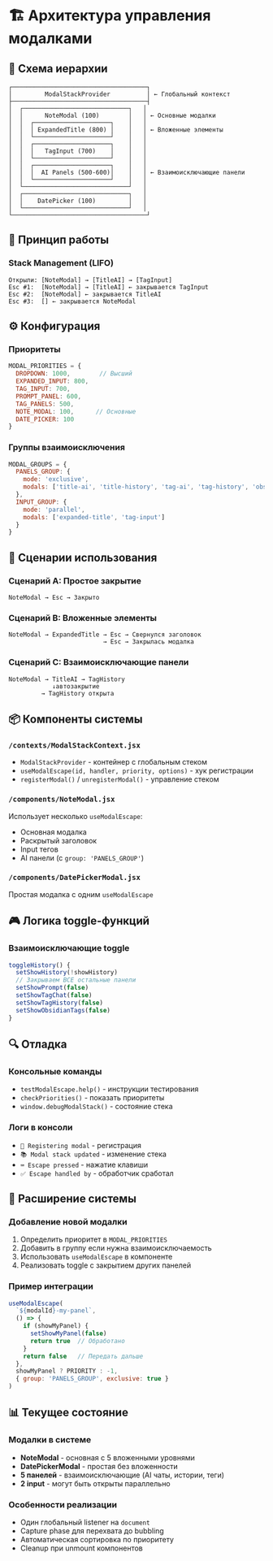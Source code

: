 # 🏗️ Архитектура управления модалками

## 📐 Схема иерархии

```
┌─────────────────────────────────────┐
│         ModalStackProvider          │ ← Глобальный контекст
├─────────────────────────────────────┤
│  ┌─────────────────────────────┐   │
│  │      NoteModal (100)        │   │ ← Основные модалки
│  │  ┌─────────────────────┐    │   │
│  │  │ ExpandedTitle (800) │    │   │ ← Вложенные элементы
│  │  └─────────────────────┘    │   │
│  │  ┌─────────────────────┐    │   │
│  │  │   TagInput (700)    │    │   │
│  │  └─────────────────────┘    │   │
│  │  ┌─────────────────────┐    │   │
│  │  │  AI Panels (500-600)│    │   │ ← Взаимоисключающие панели
│  │  └─────────────────────┘    │   │
│  └─────────────────────────────┘   │
│  ┌─────────────────────────────┐   │
│  │    DatePicker (100)         │   │
│  └─────────────────────────────┘   │
└─────────────────────────────────────┘
```

## 🎯 Принцип работы

### Stack Management (LIFO)
```
Открыли: [NoteModal] → [TitleAI] → [TagInput]
Esc #1:  [NoteModal] → [TitleAI] ← закрывается TagInput
Esc #2:  [NoteModal] ← закрывается TitleAI  
Esc #3:  [] ← закрывается NoteModal
```

## ⚙️ Конфигурация

### Приоритеты
```javascript
MODAL_PRIORITIES = {
  DROPDOWN: 1000,        // Высший
  EXPANDED_INPUT: 800,   
  TAG_INPUT: 700,       
  PROMPT_PANEL: 600,    
  TAG_PANELS: 500,      
  NOTE_MODAL: 100,      // Основные
  DATE_PICKER: 100      
}
```

### Группы взаимоисключения
```javascript
MODAL_GROUPS = {
  PANELS_GROUP: {
    mode: 'exclusive',
    modals: ['title-ai', 'title-history', 'tag-ai', 'tag-history', 'obsidian-tags']
  },
  INPUT_GROUP: {
    mode: 'parallel',
    modals: ['expanded-title', 'tag-input']
  }
}
```

## 🔄 Сценарии использования

### Сценарий A: Простое закрытие
```
NoteModal → Esc → Закрыто
```

### Сценарий B: Вложенные элементы
```
NoteModal → ExpandedTitle → Esc → Свернулся заголовок
                          → Esc → Закрылась модалка
```

### Сценарий C: Взаимоисключающие панели
```
NoteModal → TitleAI → TagHistory
            ↓автозакрытие
         → TagHistory открыта
```

## 📦 Компоненты системы

### `/contexts/ModalStackContext.jsx`
- `ModalStackProvider` - контейнер с глобальным стеком
- `useModalEscape(id, handler, priority, options)` - хук регистрации
- `registerModal()` / `unregisterModal()` - управление стеком

### `/components/NoteModal.jsx`
Использует несколько `useModalEscape`:
- Основная модалка
- Раскрытый заголовок
- Input тегов  
- AI панели (с `group: 'PANELS_GROUP'`)

### `/components/DatePickerModal.jsx`
Простая модалка с одним `useModalEscape`

## 🎮 Логика toggle-функций

### Взаимоисключающие toggle
```javascript
toggleHistory() {
  setShowHistory(!showHistory)
  // Закрываем ВСЕ остальные панели
  setShowPrompt(false)
  setShowTagChat(false)
  setShowTagHistory(false)
  setShowObsidianTags(false)
}
```

## 🔍 Отладка

### Консольные команды
- `testModalEscape.help()` - инструкции тестирования
- `checkPriorities()` - показать приоритеты
- `window.debugModalStack()` - состояние стека

### Логи в консоли
- `📌 Registering modal` - регистрация
- `📚 Modal stack updated` - изменение стека
- `⌨️ Escape pressed` - нажатие клавиши
- `✅ Escape handled by` - обработчик сработал

## 🚀 Расширение системы

### Добавление новой модалки
1. Определить приоритет в `MODAL_PRIORITIES`
2. Добавить в группу если нужна взаимоисключаемость
3. Использовать `useModalEscape` в компоненте
4. Реализовать toggle с закрытием других панелей

### Пример интеграции
```javascript
useModalEscape(
  `${modalId}-my-panel`,
  () => {
    if (showMyPanel) {
      setShowMyPanel(false)
      return true  // Обработано
    }
    return false   // Передать дальше
  },
  showMyPanel ? PRIORITY : -1,
  { group: 'PANELS_GROUP', exclusive: true }
)
```

## 📊 Текущее состояние

### Модалки в системе
- **NoteModal** - основная с 5 вложенными уровнями
- **DatePickerModal** - простая без вложенности
- **5 панелей** - взаимоисключающие (AI чаты, истории, теги)
- **2 input** - могут быть открыты параллельно

### Особенности реализации
- Один глобальный listener на `document`
- Capture phase для перехвата до bubbling
- Автоматическая сортировка по приоритету
- Cleanup при unmount компонентов